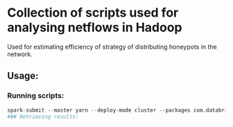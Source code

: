 # Collection of scripts used for analysing netflows in Hadoop
Used for estimating efficiency of strategy of distributing honeypots in the network.
## Usage:
### Running scripts:
```python
spark-submit --master yarn --deploy-mode cluster --packages com.databricks:spark-csv_2.10:1.5.0 --executor-cores 4 --executor-memory 55G --num-executors 24 <script>```
### Retrieving results:

